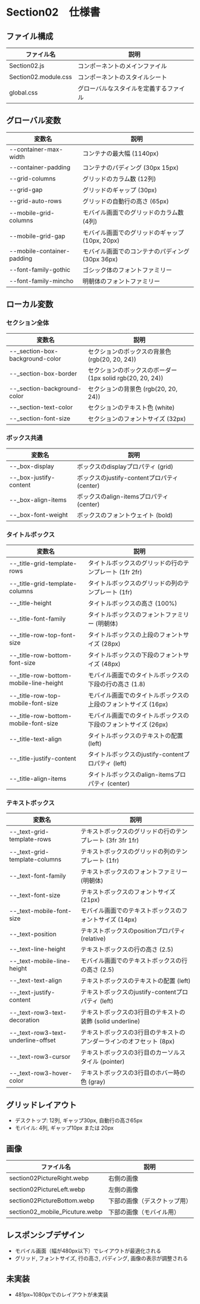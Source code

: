 # Section02　仕様書
## ファイル構成

| ファイル名 | 説明 |
|----------|------|
| Section02.js | コンポーネントのメインファイル |
| Section02.module.css | コンポーネントのスタイルシート |
| global.css | グローバルなスタイルを定義するファイル |

## グローバル変数
| 変数名 | 説明 |
|--------|------|
| --container-max-width | コンテナの最大幅 (1140px) |
| --container-padding | コンテナのパディング (30px 15px) |
| --grid-columns | グリッドのカラム数 (12列) |
| --grid-gap | グリッドのギャップ (30px) |
| --grid-auto-rows | グリッドの自動行の高さ (65px) |
| --mobile-grid-columns | モバイル画面でのグリッドのカラム数 (4列) |
| --mobile-grid-gap | モバイル画面でのグリッドのギャップ (10px, 20px) |
| --mobile-container-padding | モバイル画面でのコンテナのパディング (30px 36px) |
| --font-family-gothic | ゴシック体のフォントファミリー |
| --font-family-mincho | 明朝体のフォントファミリー |

## ローカル変数
### セクション全体
| 変数名 | 説明 |
|--------|------|
| --_section-box-background-color | セクションのボックスの背景色 (rgb(20, 20, 24)) |
| --_section-box-border | セクションのボックスのボーダー (1px solid rgb(20, 20, 24)) |
| --_section-background-color | セクションの背景色 (rgb(20, 20, 24)) |
| --_section-text-color | セクションのテキスト色 (white) |
| --_section-font-size | セクションのフォントサイズ (32px) |

### ボックス共通
| 変数名 | 説明 |
|--------|------|
| --_box-display | ボックスのdisplayプロパティ (grid) |
| --_box-justify-content | ボックスのjustify-contentプロパティ (center) |
| --_box-align-items | ボックスのalign-itemsプロパティ (center) |
| --_box-font-weight | ボックスのフォントウェイト (bold) |

### タイトルボックス
| 変数名 | 説明 |
|--------|------|
| --_title-grid-template-rows | タイトルボックスのグリッドの行のテンプレート (1fr 2fr) |
| --_title-grid-template-columns | タイトルボックスのグリッドの列のテンプレート (1fr) |
| --_title-height | タイトルボックスの高さ (100%) |
| --_title-font-family | タイトルボックスのフォントファミリー (明朝体) |
| --_title-row-top-font-size | タイトルボックスの上段のフォントサイズ (28px) |
| --_title-row-bottom-font-size | タイトルボックスの下段のフォントサイズ (48px) |
| --_title-row-bottom-mobile-line-height | モバイル画面でのタイトルボックスの下段の行の高さ (1.8) |
| --_title-row-top-mobile-font-size | モバイル画面でのタイトルボックスの上段のフォントサイズ (16px) |
| --_title-row-bottom-mobile-font-size | モバイル画面でのタイトルボックスの下段のフォントサイズ (26px) |
| --_title-text-align | タイトルボックスのテキストの配置 (left) |
| --_title-justify-content | タイトルボックスのjustify-contentプロパティ (left) |
| --_title-align-items | タイトルボックスのalign-itemsプロパティ (center) |


### テキストボックス
| 変数名 | 説明 |
|--------|------|
| --_text-grid-template-rows | テキストボックスのグリッドの行のテンプレート (3fr 3fr 1fr) |
| --_text-grid-template-columns | テキストボックスのグリッドの列のテンプレート (1fr) |
| --_text-font-family | テキストボックスのフォントファミリー (明朝体) |
| --_text-font-size | テキストボックスのフォントサイズ (21px) |
| --_text-mobile-font-size | モバイル画面でのテキストボックスのフォントサイズ (14px) |
| --_text-position | テキストボックスのpositionプロパティ (relative) |
| --_text-line-height | テキストボックスの行の高さ (2.5) |
| --_text-mobile-line-height | モバイル画面でのテキストボックスの行の高さ (2.5) |
| --_text-text-align | テキストボックスのテキストの配置 (left) |
| --_text-justify-content | テキストボックスのjustify-contentプロパティ (left) |
| --_text-row3-text-decoration | テキストボックスの3行目のテキストの装飾 (solid underline) |
| --_text-row3-text-underline-offset | テキストボックスの3行目のテキストのアンダーラインのオフセット (8px) |
| --_text-row3-cursor | テキストボックスの3行目のカーソルスタイル (pointer) |
| --_text-row3-hover-color | テキストボックスの3行目のホバー時の色 (gray) |


## グリッドレイアウト
- デスクトップ: 12列, ギャップ30px, 自動行の高さ65px
- モバイル: 4列, ギャップ10px または 20px

## 画像
| ファイル名 | 説明 |
|------------|------|
| section02PictureRight.webp | 右側の画像 |
| section02PictureLeft.webp | 左側の画像 |
| section02PictureBottom.webp | 下部の画像（デスクトップ用） |
| section02_mobile_Picuture.webp | 下部の画像（モバイル用） |

## レスポンシブデザイン
- モバイル画面（幅が480px以下）でレイアウトが最適化される
- グリッド, フォントサイズ, 行の高さ, パディング, 画像の表示が調整される

## 未実装
- 481px~1080pxでのレイアウトが未実装
